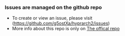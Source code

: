 ### Issues are managed on the github repo

- To create or view an issue, please visit (https://github.com/g5ostXa/hyprarch2/issues)
- More info about this repo is only on [The offical repo](https://github.com/g5ostXa/hyprarch2) 
